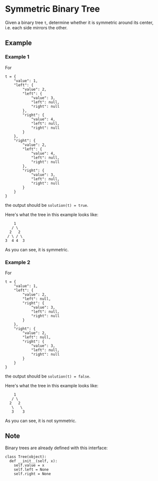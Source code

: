 # Symmetric Binary Tree

Given a binary tree `t`, determine whether it is symmetric around its center, i.e. each side mirrors the other.

## Example

### Example 1

For

```
t = {
    "value": 1,
    "left": {
        "value": 2,
        "left": {
            "value": 3,
            "left": null,
            "right": null
        },
        "right": {
            "value": 4,
            "left": null,
            "right": null
        }
    },
    "right": {
        "value": 2,
        "left": {
            "value": 4,
            "left": null,
            "right": null
        },
        "right": {
            "value": 3,
            "left": null,
            "right": null
        }
    }
}
```

the output should be `solution(t) = true`.

Here's what the tree in this example looks like:

```
    1
   / \
  2   2
 / \ / \
3  4 4  3
```

As you can see, it is symmetric.

### Example 2

For

```
t = {
    "value": 1,
    "left": {
        "value": 2,
        "left": null,
        "right": {
            "value": 3,
            "left": null,
            "right": null
        }
    },
    "right": {
        "value": 2,
        "left": null,
        "right": {
            "value": 3,
            "left": null,
            "right": null
        }
    }
}
```

the output should be `solution(t) = false`.

Here's what the tree in this example looks like:

```
    1
   / \
  2   2
   \   \
   3    3
```

As you can see, it is not symmetric.

## Note

Binary trees are already defined with this interface:
```
class Tree(object):
  def __init__(self, x):
    self.value = x
    self.left = None
    self.right = None
```